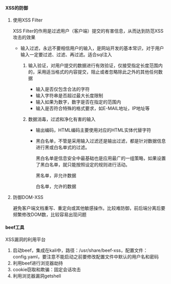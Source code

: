 #### XSS的防御

1. 使用XSS Filter

   XSS Filter的作用是过滤用户（客户端）提交的有害信息，从而达到防范XSS攻击的效果

   - 输入过滤，永远不要相信用户的输入，是网站开发的基本常识，对于用户输入一定要过滤、过滤、再过滤。适合sql注入

     1. 输入验证，对用户提交的数据进行有效验证，仅接受指定长度范围内的，采用适当格式的内容提交，阻止或者忽略除此之外的其他任何数据

        - 输入是否仅包含合法的字符
        - 输入字符串是否超过最大长度限制
        - 输入如果为数字，数字是否在指定的范围内
        - 输入是否符合特殊的格式要求，如E-MAIL地址，IP地址等

     2. 数据消毒，过滤和净化有害的输入

        - 输出编码，HTML编码主要使用对应的HTML实体代替字符

        - 黑白名单，不管是采用输入过滤还是输出过滤，都是针对数据信息进行黑或白名单式的过滤。

          黑白名单是信息安全中最基础也是应用最广的一组策略，如果设置了黑白名单，就只能按照设定的规则进行活动。

          黑名单，非允许数据
          
          白名单，允许的数据

2. 防御DOM-XSS

   避免客户端文档重写、重定向或其他敏感操作。比较难防御，前后端分离后要频繁修改DOM数，比较容易出现问题

#### beef工具

XSS漏洞的利用平台

1. 启动beef，集成在kali中，路径：/usr/share/beef-xss，配置文件：config.yaml，要注意不能启动之前要修改配置文件中默认的用户名和密码
2. 利用beef进行浏览器劫持
3. cookie窃取和欺骗：固定会话攻击
4. 利用浏览器漏洞getshell